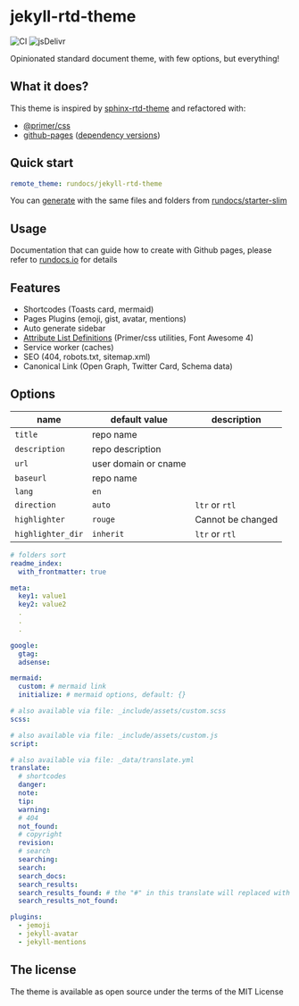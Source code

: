 # jekyll-rtd-theme

![CI](https://github.com/rundocs/jekyll-rtd-theme/workflows/CI/badge.svg?branch=v2)
![jsDelivr](https://data.jsdelivr.com/v1/package/gh/rundocs/jekyll-rtd-theme/badge)

Opinionated standard document theme, with few options, but everything!

## What it does?

This theme is inspired by [sphinx-rtd-theme](https://github.com/readthedocs/sphinx_rtd_theme) and refactored with:

- [@primer/css](https://github.com/primer/css)
- [github-pages](https://github.com/github/pages-gem) ([dependency versions](https://pages.github.com/versions/))

## Quick start

```yml
remote_theme: rundocs/jekyll-rtd-theme
```

You can [generate](https://github.com/rundocs/starter-slim/generate) with the same files and folders from [rundocs/starter-slim](https://github.com/rundocs/starter-slim/)

## Usage

Documentation that can guide how to create with Github pages, please refer to [rundocs.io](https://rundocs.io) for details

## Features

- Shortcodes (Toasts card, mermaid)
- Pages Plugins (emoji, gist, avatar, mentions)
- Auto generate sidebar
- [Attribute List Definitions](https://kramdown.gettalong.org/syntax.html#attribute-list-definitions) (Primer/css utilities, Font Awesome 4)
- Service worker (caches)
- SEO (404, robots.txt, sitemap.xml)
- Canonical Link (Open Graph, Twitter Card, Schema data)

## Options

| name              | default value        | description       |
| ----------------- | -------------------- | ----------------- |
| `title`           | repo name            |                   |
| `description`     | repo description     |                   |
| `url`             | user domain or cname |                   |
| `baseurl`         | repo name            |                   |
| `lang`            | `en`                 |                   |
| `direction`       | `auto`               | `ltr` or `rtl`    |
| `highlighter`     | `rouge`              | Cannot be changed |
| `highlighter_dir` | `inherit`            | `ltr` or `rtl`    |

```yml
# folders sort
readme_index:
  with_frontmatter: true

meta:
  key1: value1
  key2: value2
  .
  .
  .

google:
  gtag:
  adsense:

mermaid:
  custom: # mermaid link
  initialize: # mermaid options, default: {}

# also available via file: _include/assets/custom.scss
scss:

# also available via file: _include/assets/custom.js
script:

# also available via file: _data/translate.yml
translate:
  # shortcodes
  danger:
  note:
  tip:
  warning:
  # 404
  not_found:
  # copyright
  revision:
  # search
  searching:
  search:
  search_docs:
  search_results:
  search_results_found: # the "#" in this translate will replaced with results size!
  search_results_not_found:

plugins:
  - jemoji
  - jekyll-avatar
  - jekyll-mentions
```

## The license

The theme is available as open source under the terms of the MIT License
